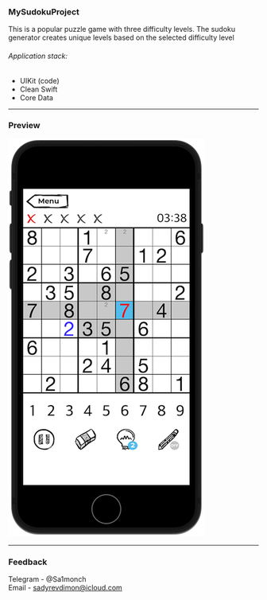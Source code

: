 ###  __MySudokuProject__
This is a popular puzzle game with three difficulty levels. The sudoku generator creates unique levels based on the selected difficulty level
###### Application stack:
* UIKit (code)
* Clean Swift
* Core Data
***
###  __Preview__
![<img src="Preview_1.png" width="397" height="800">](Preview_1.png)![<img src="Preview_2.png" width="397" height="800">](Preview_2.png)
***
###  __Feedback__
Telegram - @Sa1monch  
Email - sadyrevdimon@icloud.com
